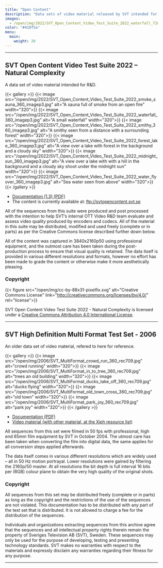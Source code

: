 ```yaml
---
title: "Open Content"
description: "Data sets of video material released by SVT intended for R&D"
images:
  - /open/img/2022/SVT_Open_Content_Video_Test_Suite_2022_waterfall_720_imagep3.jpg
color: "#410f5a"
menu:
  main:
    weight: 20
---
```


---

## SVT Open Content Video Test Suite 2022 – Natural Complexity

A data set of video material intended for R&D.

{{< gallery >}}
{{< image src="/open/img/2022/SVT_Open_Content_Video_Test_Suite_2022_smoke_sauna_360_imagep3.jpg" alt="A sauna full of smoke from an open fire" width="320">}}
{{< image src="/open/img/2022/SVT_Open_Content_Video_Test_Suite_2022_waterfall_360_imagep3.jpg" alt="A small waterfall" width="320">}}
{{< image src="/open/img/2022/SVT_Open_Content_Video_Test_Suite_2022_smithy_360_imagep3.jpg" alt="A smithy seen from a distance with a surrounding forest" width="320">}}
{{< image src="/open/img/2022/SVT_Open_Content_Video_Test_Suite_2022_forest_lake_360_imagep3.jpg" alt="A view over a lake with forest in the background and a cloudy sky" width="320">}}
{{< image src="/open/img/2022/SVT_Open_Content_Video_Test_Suite_2022_midnight_sun_360_imagep3.jpg" alt="A view over a lake with with a hill in the background and a cloudy sky shoot under the midnight sun" width="320">}}
{{< image src="/open/img/2022/SVT_Open_Content_Video_Test_Suite_2022_water_flyover_360_imagep3.jpg" alt="Sea water seen from above" width="320">}}
{{< /gallery >}}

- [Documentation (1.3) (PDF)](/docs/SVT_Open_Content_Video_Test_Suite_2022_Natural_Complexity_v1-3-reduced.pdf)
- The content is currently available at: ftp://svtopencontent.svt.se

All of the sequences from this suite were produced and post processed with the intention to help SVT’s internal OTT Video R&D team evaluate and assess video quality produced by encoders and codecs.
All of the material in this suite may be distributed, modified and used freely (complete or in parts) as per the Creative Commons license described further down below.

All of the content was captured in 3840x2160p50 using professional equipment, and the outmost care has been taken during the post-production process to ensure that visual quality is retained. The data itself is provided in various different resolutions and formats, however no effort has been made to grade the content or otherwise make it more aesthetically pleasing.

### Copyright

{{< figure src="/open/img/cc-by-88x31-pixelfix.svg" alt="Creative Commons License" link="http://creativecommons.org/licenses/by/4.0/" rel="license">}}

SVT Open Content Video Test Suite 2022 - Natural Complexity is licensed under a [Creative Commons Attribution 4.0 International License](http://creativecommons.org/licenses/by/4.0/).

---

## SVT High Definition Multi Format Test Set - 2006

An older data set of video material, refered to here for reference.

{{< gallery >}}
{{< image src="/open/img/2006/SVT_MultiFormat_crowd_run_360_rec709.jpg" alt="crowd running" width="320">}}
{{< image src="/open/img/2006/SVT_MultiFormat_in_to_tree_360_rec709.jpg" alt="trees an old building" width="320">}}
{{< image src="/open/img/2006/SVT_MultiFormat_ducks_take_off_360_rec709.jpg" alt="ducks flying" width="320">}}
{{< image src="/open/img/2006/SVT_MultiFormat_old_town_cross_360_rec709.jpg" alt="old town" width="320">}}
{{< image src="/open/img/2006/SVT_MultiFormat_park_joy_360_rec709.jpg" alt="park joy" width="320">}}
{{< /gallery >}}

- [Documentation (PDF)](https://media.xiph.org/video/derf/vqeg.its.bldrdoc.gov/HDTV/SVT_MultiFormat/SVT_MultiFormat_v10.pdf)
- [Video material (with other material, at the Xiph resource list)](https://media.xiph.org/video/derf/)

All sequences from this set were filmed in 50 fps with professional, high end 65mm film
equipment by SVT in October 2004. The utmost care has been taken when converting the
film into digital data, the same applies for all conversion steps applied afterwards.

The data itself comes in various different resolutions which are widely used – all in 50 Hz
motion portrayal. Lower resolutions were gained by filtering the 2160p/50 master. At all
resolutions the bit depth is full interval 16 bits per (RGB) colour plane to obtain the very high
quality of the original shots.

### Copyright

All sequences from this set may be distributed freely (complete or in parts) as long as the
copyright and the restrictions of the use of the sequences are not violated.
This documentation has to be distributed with any part of the test set that is distributed.
It is not allowed to charge a fee for the distribution of the sequences.

Individuals and organizations extracting sequences from this archive agree that the sequences
and all intellectual property rights therein remain the property of Sveriges Television AB
(SVT), Sweden. These sequences may only be used for the purpose of developing, testing and
presenting technology standards. SVT makes no warranties with respect to the materials and
expressly disclaim any warranties regarding their fitness for any purpose.

---
